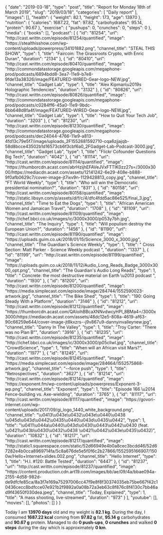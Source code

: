 {
    "date": "2019-03-18",
    "type": "post",
    "title": "Report for Monday 18th of March 2019",
    "slug": "2019\/03\/18",
    "categories": [
        "Daily report"
    ],
    "images": [],
    "health": {
        "weight": 82.1,
        "height": 173,
        "age": 13970
    },
    "nutrition": {
        "calories": 1687.22,
        "fat": 97.82,
        "carbohydrates": 95.14,
        "protein": 90.67
    },
    "exercise": {
        "pushups": 0,
        "crunches": 0,
        "steps": 0
    },
    "media": {
        "books": [],
        "podcast": [
            {
                "id": "81254",
                "url": "http:\/\/cast.writtn.com\/episode\/81254\/quantified",
                "image": "https:\/\/stealthisshow.com\/wp-content\/uploads\/powerpress\/34101882.png",
                "channel_title": "STEAL THIS SHOW",
                "type": 1,
                "title": "Faircoin: The Grassroots Crypto, with Enric Duran",
                "duration": "2134"
            },
            {
                "id": "80410",
                "url": "http:\/\/cast.writtn.com\/episode\/80410\/quantified",
                "image": "http:\/\/commondatastorage.googleapis.com\/megaphone-prod\/podcasts\/6894bdd8-3ea7-11e9-b7e8-9fde13a38326\/image\/FEATURED-WIRED-Gear-logo-NEW.jpg",
                "channel_title": "Gadget Lab",
                "type": 1,
                "title": "Alex Kipman\u2019s Holographic Tendencies",
                "duration": "3132"
            },
            {
                "id": "80826",
                "url": "http:\/\/cast.writtn.com\/episode\/80826\/quantified",
                "image": "http:\/\/commondatastorage.googleapis.com\/megaphone-prod\/podcasts\/c0284ff6-45a0-11e9-9bdc-6bb648d8fa4f\/image\/FEATURED-WIRED-Gear-logo-NEW.jpg",
                "channel_title": "Gadget Lab",
                "type": 1,
                "title": "How to Quit Your Tech Job",
                "duration": "3203"
            },
            {
                "id": "81230",
                "url": "http:\/\/cast.writtn.com\/episode\/81230\/quantified",
                "image": "http:\/\/commondatastorage.googleapis.com\/megaphone-prod\/podcasts\/dec24044-4766-11e9-a813-4fd13c79e5f7\/image\/uploads_2F1552681592710-cqa6zjjajqb-58d8bcce43502b1d16573cb6f3cbf6a0_2FGadget-Lab-Podcast-3000.jpg",
                "channel_title": "Gadget Lab",
                "type": 1,
                "title": "Flickr Cofounder Questions Big Tech",
                "duration": "4042"
            },
            {
                "id": "81114",
                "url": "http:\/\/cast.writtn.com\/episode\/81114\/quantified",
                "image": "https:\/\/thumborcdn.acast.com\/abrHzijhEFAVeJVxFTTIK0zz27s=\/3000x3000\/https:\/\/mediacdn.acast.com\/assets\/12141242-6e29-408e-b888-9f0afb0629c7\/cover-image-jt7ixv9n-1129428813_copy.jpg",
                "channel_title": "FT World Weekly",
                "type": 1,
                "title": "Who will win the Democratic presidential nomination?",
                "duration": "831"
            },
            {
                "id": "80158",
                "url": "http:\/\/cast.writtn.com\/episode\/80158\/quantified",
                "image": "http:\/\/static.libsyn.com\/p\/assets\/d\/f\/c\/4\/dfc4fdd5ac86e525\/final_3.jpg",
                "channel_title": "Time to Eat the Dogs",
                "type": 1,
                "title": "African American Women and Jamaican Travel",
                "duration": "1708"
            },
            {
                "id": "81109",
                "url": "http:\/\/cast.writtn.com\/episode\/81109\/quantified",
                "image": "http:\/\/ichef.bbci.co.uk\/images\/ic\/3000x3000\/p053y7bh.jpg",
                "channel_title": "The Inquiry",
                "type": 1,
                "title": "Will populism destroy the European Union?",
                "duration": "1456"
            },
            {
                "id": "81190",
                "url": "http:\/\/cast.writtn.com\/episode\/81190\/quantified",
                "image": "https:\/\/uploads.guim.co.uk\/2018\/01\/15\/Science_3000_x_3000.jpg",
                "channel_title": "The Guardian's Science Weekly",
                "type": 1,
                "title": " Cross Section: Matt Parker - Science Weekly podcast ",
                "duration": "1337"
            },
            {
                "id": "81199",
                "url": "http:\/\/cast.writtn.com\/episode\/81199\/quantified",
                "image": "https:\/\/uploads.guim.co.uk\/2018\/11\/12\/Audio_Long_Reads_Badge_3000x3000_opt.png",
                "channel_title": "The Guardian's Audio Long Reads",
                "type": 1,
                "title": " Concrete: the most destructive material on Earth \u2013 podcast ",
                "duration": "1930"
            },
            {
                "id": "81200",
                "url": "http:\/\/cast.writtn.com\/episode\/81200\/quantified",
                "image": "https:\/\/media.simplecast.com\/episode\/image\/284744\/1552590023-artwork.jpg",
                "channel_title": "The Bike Shed",
                "type": 1,
                "title": "190: Going Steady With a Platform",
                "duration": "3146"
            },
            {
                "id": "81212",
                "url": "http:\/\/cast.writtn.com\/episode\/81212\/quantified",
                "image": "https:\/\/thumborcdn.acast.com\/QAloihBBcaXNNvdwcyHPl_8BMa4=\/3000x3000\/https:\/\/mediacdn.acast.com\/assets\/48dc12e5-808a-4619-af63-90c66259e644\/cover-image-jt8kxzrs--j9v867u9-dannyinvalleynew.jpg",
                "channel_title": "Danny In The Valley",
                "type": 1,
                "title": "Troy Carter: \"There was no Plan B\"",
                "duration": "3916"
            },
            {
                "id": "81235",
                "url": "http:\/\/cast.writtn.com\/episode\/81235\/quantified",
                "image": "http:\/\/ichef.bbci.co.uk\/images\/ic\/3000x3000\/p05cllwl.jpg",
                "channel_title": "CrowdScience",
                "type": 1,
                "title": "When will an African visit Mars?",
                "duration": "1977"
            },
            {
                "id": "81245",
                "url": "http:\/\/cast.writtn.com\/episode\/81245\/quantified",
                "image": "https:\/\/media.simplecast.com\/episode\/image\/284664\/1552575868-artwork.jpg",
                "channel_title": "--force push",
                "type": 1,
                "title": "Retrospectives",
                "duration": "3627"
            },
            {
                "id": "81214",
                "url": "http:\/\/cast.writtn.com\/episode\/81214\/quantified",
                "image": "https:\/\/exponent.fm\/wp-content\/uploads\/powerpress\/Exponent-3-wp.png",
                "channel_title": "Exponent",
                "type": 1,
                "title": "Episode 166 \u2014 Fence-building vs. Axe-wielding",
                "duration": "3765"
            },
            {
                "id": "81117",
                "url": "http:\/\/cast.writtn.com\/episode\/81117\/quantified",
                "image": "https:\/\/govori-internet.com\/wp-content\/uploads\/2017\/09\/gi_logo_1440_white_background.png",
                "channel_title": "\u0413\u043e\u0432\u043e\u0440\u0438 \u045d\u043d\u0442\u0435\u0440\u043d\u0435\u0442",
                "type": 1,
                "title": "\u0411\u044a\u0440\u043d\u0430\u0443\u0442\u0430 (feat. \u0421\u043b\u0430\u0432\u0438 \u0421\u0442\u043e\u0435\u0432)",
                "duration": "10832"
            },
            {
                "id": "81217",
                "url": "http:\/\/cast.writtn.com\/episode\/81217\/quantified",
                "image": "http:\/\/static1.squarespace.com\/static\/52d66949e4b0a8cec3bcdd46\/52d67282e4b0cca8969714fa\/5c8a676de5e5f0f6c2b27866\/1552595166907\/1500w\/Hello+Internet+slides.002.png",
                "channel_title": "Hello Internet",
                "type": 1,
                "title": "H.I. #120: Battle Tested",
                "duration": "6447"
            },
            {
                "id": "81237",
                "url": "http:\/\/cast.writtn.com\/episode\/81237\/quantified",
                "image": "https:\/\/content.production.cdn.art19.com\/images\/bb\/ae\/09\/4a\/bbae094a-2155-4d58-982d-de9dfcfe85ca\/8a3f7e169a75297006cc47f9e8f8f30374035eb75be667f42c10436cecc8bdfcce07e921b2f9892a0a08b72a3eb63c8f876c8f4130c7bb46ad9f43650f030dea.jpeg",
                "channel_title": "Today, Explained",
                "type": 1,
                "title": "A mass shooting, live-streamed",
                "duration": "973"
            }
        ],
        "youtube": [],
        "movies": [],
        "photos": []
    }
}

Today I am <strong>13970 days</strong> old and my weight is <strong>82.1 kg</strong>. During the day, I consumed <strong>1687.22 kcal</strong> coming from <strong>97.82 g</strong> fat, <strong>95.14 g</strong> carbohydrates and <strong>90.67 g</strong> protein. Managed to do <strong>0 push-ups</strong>, <strong>0 crunches</strong> and walked <strong>0 steps</strong> during the day which is approximately <strong>0 km</strong>.